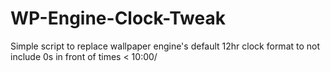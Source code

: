 # WP-Engine-Clock-Tweak
Simple script to replace wallpaper engine's default 12hr clock format to not include 0s in front of times &lt; 10:00/
